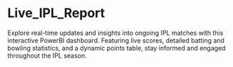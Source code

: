 # Live_IPL_Report
Explore real-time updates and insights into ongoing IPL matches with this interactive PowerBI dashboard. Featuring live scores, detailed batting and bowling statistics, and a dynamic points table, stay informed and engaged throughout the IPL season.
